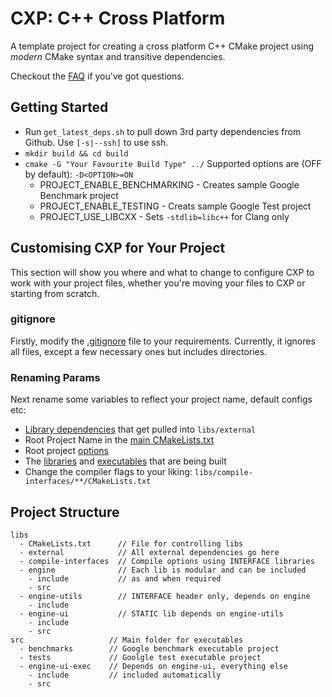 # CXP: C++ Cross Platform

A template project for creating a cross platform C++ CMake project using _modern_ CMake syntax and transitive dependencies.

Checkout the [FAQ](/FAQ.md) if you've got questions.

## Getting Started
- Run `get_latest_deps.sh` to pull down 3rd party dependencies from Github. Use `[-s|--ssh]` to use ssh.
- `mkdir build && cd build`
- `cmake -G "Your Favourite Build Type" ../` Supported options are (OFF by default): `-D<OPTION>=ON`
  - PROJECT_ENABLE_BENCHMARKING - Creates sample Google Benchmark project
  - PROJECT_ENABLE_TESTING - Creats sample Google Test project
  - PROJECT_USE_LIBCXX - Sets `-stdlib=libc++` for Clang only

## Customising CXP for Your Project
This section will show you where and what to change to configure CXP to work with your project files, whether you're moving your files to CXP or starting from scratch.

### gitignore
Firstly, modify the [.gitignore](/.gitignore) file to your requirements. Currently, it ignores all files, except a few necessary ones but includes directories.

### Renaming Params
Next rename some variables to reflect your project name, default configs etc:
- [Library dependencies](/get_latest_deps.sh#L64) that get pulled into `libs/external`
- Root Project Name in the [main CMakeLists.txt](/CMakeLists.txt#L3)
- Root project [options](/CMakeLists.txt#L12-L14)
- The [libraries](/libs/CMakeLists.txt) and [executables](src/CMakeLists.txt) that are being built
- Change the compiler flags to your liking: `libs/compile-interfaces/**/CMakeLists.txt`

## Project Structure

```
libs
  - CMakeLists.txt      // File for controlling libs
  - external            // All external dependencies go here
  - compile-interfaces  // Compile options using INTERFACE libraries
  - engine              // Each lib is modular and can be included
    - include           // as and when required
    - src
  - engine-utils        // INTERFACE header only, depends on engine
    - include
  - engine-ui           // STATIC lib depends on engine-utils
    - include
    - src
src                   // Main folder for executables
  - benchmarks        // Google benchmark executable project
  - tests             // Goolgle test executable project
  - engine-ui-exec    // Depends on engine-ui, everything else
    - include         // included automatically
    - src
```
